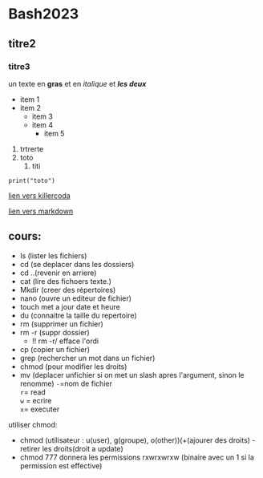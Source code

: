 # Bash2023
## titre2
### titre3

un texte en **gras** et en *italique* et ***les deux***

- item 1
- item 2
  - item 3
  - item 4
    - item 5

1. trtrerte
2. toto
   1. titi


`print("toto")`

[lien vers killercoda](https://killercoda.com/emelin)


[lien vers markdown](https://www.markdownguide.org/cheat-sheet/)

## cours:
- ls (lister les fichiers)
- cd (se deplacer dans les dossiers)
- cd ..(revenir en arriere)
- cat (lire des fichoers texte.)  
- Mkdir (creer des répertoires)
- nano (ouvre un editeur de fichier)
- touch met a jour date et heure
- du (connaitre la taille du repertoire)
- rm (supprimer un fichier)
- rm -r (suppr dossier)
  - !! rm -r/ efface l'ordi
- cp (copier un fichier)
- grep (rechercher un mot dans un fichier)
- chmod (pour modifier les droits)
- mv (deplacer unfichier si on met un slash apres l'argument, sinon le renomme)
`-`=nom de fichier   
`r`= read  
`w` = ecrire  
`x`= executer  

utiliser chmod:
- chmod (utilisateur : u(user), g(groupe), o(other))(+(ajourer des droits) - retirer les droits(droit a update) 
- chmod 777 donnera les permissions rxwrxwrxw (binaire avec un 1 si la permission est effective)

